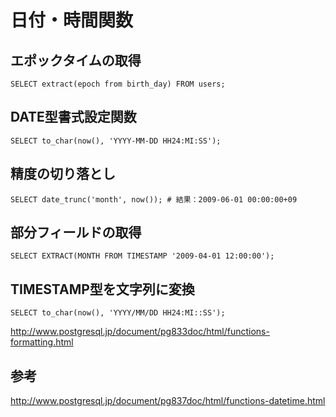 ﻿# 日付・時間関数

## エポックタイムの取得

```clike
SELECT extract(epoch from birth_day) FROM users;
```

## DATE型書式設定関数

```clike
SELECT to_char(now(), 'YYYY-MM-DD HH24:MI:SS');
```

## 精度の切り落とし

```clike
SELECT date_trunc('month', now()); # 結果：2009-06-01 00:00:00+09
```

## 部分フィールドの取得

```clike
SELECT EXTRACT(MONTH FROM TIMESTAMP '2009-04-01 12:00:00'); 
```

## TIMESTAMP型を文字列に変換

```clike
SELECT to_char(now(), 'YYYY/MM/DD HH24:MI::SS');
```

http://www.postgresql.jp/document/pg833doc/html/functions-formatting.html

## 参考
http://www.postgresql.jp/document/pg837doc/html/functions-datetime.html
